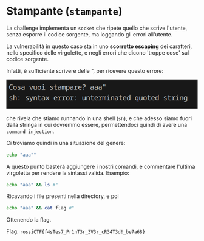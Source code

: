 # Stampante (`stampante`)

La challenge implementa un `socket` che ripete quello che scrive l'utente, senza esporre il codice sorgente, ma loggando gli errori all'utente.

La vulnerabilità in questo caso sta in uno **scorretto escaping** dei caratteri, nello specifico delle virgolette, e negli errori che dicono 'troppe cose' sul codice sorgente.

Infatti, è sufficiente scrivere delle ", per ricevere questo errore:

![error](error.png)

che rivela che stiamo runnando in una shell (`sh`), e che adesso siamo fuori dalla stringa in cui dovremmo essere, permettendoci quindi di avere una `command injection`.

Ci troviamo quindi in una situazione del genere:

```sh
echo "aaa""
```

A questo punto basterà aggiungere i nostri comandi, e commentare l'ultima virgoletta per rendere la sintassi valida.
Esempio:

```sh
echo "aaa" && ls #"
```

Ricavando i file presenti nella directory, e poi

```sh
echo "aaa" && cat flag #"
```

Ottenendo la flag.

Flag: `rossiCTF{f4sTes7_Pr1nT3r_3V3r_cR34T3d!_be7a68}`